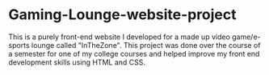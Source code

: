# Gaming-Lounge-website-project
This is a purely front-end website I developed for a made up video game/e-sports lounge called "InTheZone". This project was done over the course of a semester for one of my college courses and helped improve my front end development skills using HTML and CSS.
